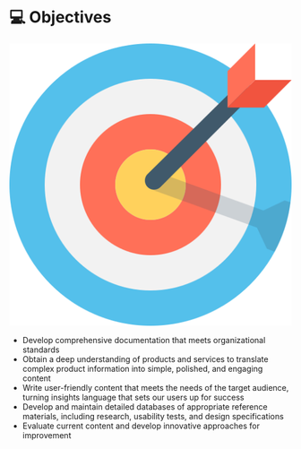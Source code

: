 # 💻 Objectives&#x20;

![](../.gitbook/assets/target.png)

* Develop comprehensive documentation that meets organizational standards
* Obtain a deep understanding of products and services to translate complex product information into simple, polished, and engaging content
* Write user-friendly content that meets the needs of the target audience, turning insights language that sets our users up for success
* Develop and maintain detailed databases of appropriate reference materials, including research, usability tests, and design specifications
* Evaluate current content and develop innovative approaches for improvement
